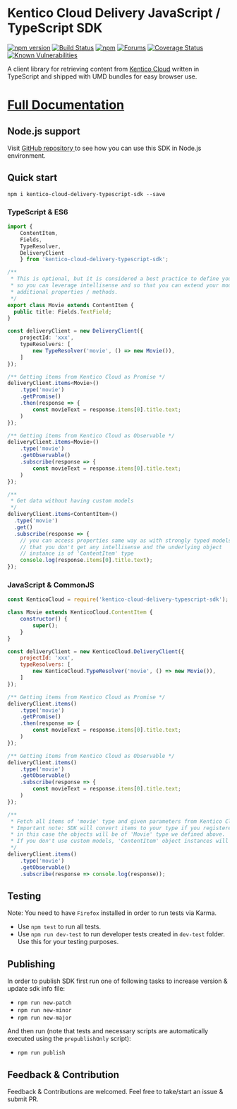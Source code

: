 # Kentico Cloud Delivery JavaScript / TypeScript SDK

[![npm version](https://badge.fury.io/js/kentico-cloud-delivery-typescript-sdk.svg)](https://www.npmjs.com/package/kentico-cloud-delivery-typescript-sdk)
[![Build Status](https://api.travis-ci.org/Enngage/KenticoCloudDeliveryTypeScriptSDK.svg?branch=master)](https://travis-ci.org/Enngage/KenticoCloudDeliveryTypeScriptSDK)
[![npm](https://img.shields.io/npm/dt/kentico-cloud-delivery-typescript-sdk.svg)](https://www.npmjs.com/package/kentico-cloud-delivery-typescript-sdk)
[![Forums](https://img.shields.io/badge/chat-on%20forums-orange.svg)](https://forums.kenticocloud.com)
[![Coverage Status](https://coveralls.io/repos/github/Enngage/KenticoCloudDeliveryTypeScriptSDK/badge.svg?branch=master)](https://coveralls.io/github/Enngage/KenticoCloudDeliveryTypeScriptSDK?branch=master)
[![Known Vulnerabilities](https://snyk.io/test/github/enngage/kenticoclouddeliverytypescriptsdk/badge.svg)](https://snyk.io/test/github/enngage/kenticoclouddeliverytypescriptsdk)

A client library for retrieving content from [Kentico Cloud](https://kenticocloud.com/) written in TypeScript and shipped with UMD bundles for easy browser use.

# [Full Documentation ](https://github.com/Enngage/KenticoCloudDeliveryTypeScriptSDK/tree/major-version/doc)

## Node.js support

Visit <a href="https://github.com/Enngage/KenticoCloudDeliveryNodeSDK">GitHub repository 
</a> to see how you can use this SDK in Node.js environment.

## Quick start

```
npm i kentico-cloud-delivery-typescript-sdk --save
```

### TypeScript & ES6

```typescript
import { 
    ContentItem, 
    Fields,
    TypeResolver,
    DeliveryClient
    } from 'kentico-cloud-delivery-typescript-sdk';

/**
 * This is optional, but it is considered a best practice to define your models
 * so you can leverage intellisense and so that you can extend your models with 
 * additional properties / methods.
 */
export class Movie extends ContentItem {
  public title: Fields.TextField;
}

const deliveryClient = new DeliveryClient({
    projectId: 'xxx',
    typeResolvers: [
        new TypeResolver('movie', () => new Movie()),
    ]
});

/** Getting items from Kentico Cloud as Promise */
deliveryClient.items<Movie>()
    .type('movie')
    .getPromise()
    .then(response => {
        const movieText = response.items[0].title.text;
    )
});

/** Getting items from Kentico Cloud as Observable */
deliveryClient.items<Movie>()
    .type('movie')
    .getObservable()
    .subscribe(response => {
        const movieText = response.items[0].title.text;
    )
});

/**
 * Get data without having custom models 
 */
deliveryClient.items<ContentItem>()
  .type('movie')
  .get()
  .subscribe(response => {
    // you can access properties same way as with strongly typed models, but note
    // that you don't get any intellisense and the underlying object 
    // instance is of 'ContentItem' type
    console.log(response.items[0].title.text);
});

```

### JavaScript & CommonJS

```javascript
const KenticoCloud = require('kentico-cloud-delivery-typescript-sdk');

class Movie extends KenticoCloud.ContentItem {
    constructor() {
        super();
    }
}

const deliveryClient = new KenticoCloud.DeliveryClient({
    projectId: 'xxx',
    typeResolvers: [
        new KenticoCloud.TypeResolver('movie', () => new Movie()),
    ]
});

/** Getting items from Kentico Cloud as Promise */
deliveryClient.items()
    .type('movie')
    .getPromise()
    .then(response => {
        const movieText = response.items[0].title.text;
    )
});

/** Getting items from Kentico Cloud as Observable */
deliveryClient.items()
    .type('movie')
    .getObservable()
    .subscribe(response => {
        const movieText = response.items[0].title.text;
    )
});

/**
 * Fetch all items of 'movie' type and given parameters from Kentico Cloud.
 * Important note: SDK will convert items to your type if you registered it. For example,
 * in this case the objects will be of 'Movie' type we defined above. 
 * If you don't use custom models, 'ContentItem' object instances will be returned.
 */
deliveryClient.items()
    .type('movie')
    .getObservable()
    .subscribe(response => console.log(response));
```

## Testing

Note: You need to have `Firefox` installed in order to run tests via Karma.

- Use `npm test` to run all tests. 
- Use `npm run dev-test` to run developer tests created in `dev-test` folder. Use this for your testing purposes.

## Publishing

In order to publish SDK first run one of following tasks to increase version & update sdk info file:

- `npm run new-patch`
- `npm run new-minor`
- `npm run new-major`

And then run (note that tests and necessary scripts are automatically executed using the `prepublishOnly` script):

- `npm run publish`

## Feedback & Contribution

Feedback & Contributions are welcomed. Feel free to take/start an issue & submit PR.

